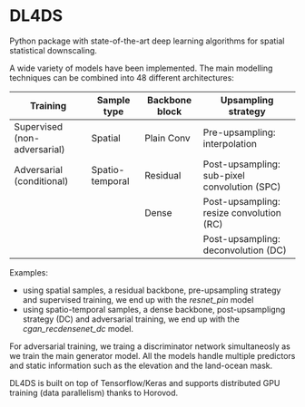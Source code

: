 # DL4DS

Python package with state-of-the-art deep learning algorithms for spatial statistical downscaling. 

A wide variety of models have been implemented. The main modelling techniques can be combined into 48 different architectures:

|Training                       |Sample type        |Backbone block |Upsampling strategy   |
|---                            |---                |---            |---|
|Supervised (non-adversarial)   |Spatial            |Plain Conv     |Pre-upsampling: interpolation  |
|Adversarial (conditional)      |Spatio-temporal    |Residual       |Post-upsampling: sub-pixel convolution (SPC)   |
|                               |                   |Dense          |Post-upsampling: resize convolution (RC)    |
|                               |                   |               |Post-upsampling: deconvolution (DC)    |

Examples: 
* using spatial samples, a residual backbone, pre-upsampling strategy and supervised training, we end up with the _resnet_pin_ model 
* using spatio-temporal samples, a dense backbone, post-upsampligng strategy (DC) and adversarial training, we end up with the _cgan_recdensenet_dc_ model. 

For adversarial training, we traing a discriminator network simultaneosly as we train the main generator model. All the models handle 
multiple predictors and static information such as the elevation and the land-ocean mask.

DL4DS is built on top of Tensorflow/Keras and supports distributed GPU training (data parallelism) thanks to Horovod.

